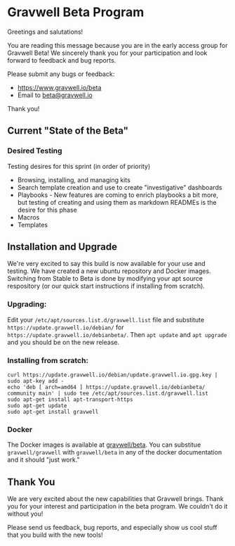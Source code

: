 # Gravwell Beta Program

Greetings and salutations!

You are reading this message because you are in the early access group for Gravwell Beta!  We sincerely thank you for your participation and look forward to feedback and bug reports.

Please submit any bugs or feedback:

* https://www.gravwell.io/beta
* Email to beta@gravwell.io

Thank you!

## Current "State of the Beta"

### Desired Testing

Testing desires for this sprint (in order of priority)

* Browsing, installing, and managing kits
* Search template creation and use to create "investigative" dashboards
* Playbooks - New features are coming to enrich playbooks a bit more, but testing of creating and using them as markdown READMEs is the desire for this phase
* Macros
* Templates


## Installation and Upgrade

We're very excited to say this build is now available for your use and testing. We have created a new ubuntu repository and Docker images. Switching from Stable to Beta is done by modifying your apt source respository (or our quick start instructions if installing from scratch).

### Upgrading:
Edit your `/etc/apt/sources.list.d/gravwell.list` file and substitute `https://update.gravwell.io/debian/` for `https://update.gravwell.io/debianbeta/`. Then `apt update` and `apt upgrade` and you should be on the new release.

### Installing from scratch:

```
curl https://update.gravwell.io/debian/update.gravwell.io.gpg.key | sudo apt-key add -
echo 'deb [ arch=amd64 ] https://update.gravwell.io/debianbeta/ community main' | sudo tee /etc/apt/sources.list.d/gravwell.list
sudo apt-get install apt-transport-https
sudo apt-get update
sudo apt-get install gravwell
```

### Docker

The Docker images is available at [gravwell/beta](https://hub.docker.com/r/gravwell/beta). You can substitue `gravwell/gravwell` with `gravwell/beta` in any of the docker documentation and it should "just work."




## Thank You

We are very excited about the new capabilities that Gravwell brings. Thank you for your interest and participation in the beta program. We couldn't do it without you!

Please send us feedback, bug reports, and especially show us cool stuff that you build with the new tools!
